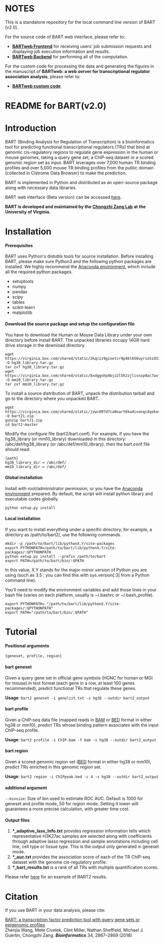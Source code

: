 

NOTES
===========

This is a standalone repository for the local command line version of BART (v2.0). 

For the source code of BART web interface, please refer to:
- <a href="https://github.com/zanglab/BARTweb_frontend">**BARTweb Frontend**</a> for receiving users’ job submission requests and displaying job execution information and results. 
- <a href="https://github.com/zanglab/BARTweb_backend">**BARTweb Backend**</a> for performing all of the computation.

For the custom code for processing the data and generating the figures in the manuscript of **BARTweb: a web server for transcriptional regulator association analysis**, please refer to:
- <a href="https://github.com/zanglab/BARTweb_custom_code">**BARTweb custom code**</a>




README for BART(v2.0)
===========


Introduction
============

BART (Binding Analysis for Regulation of Transcription) is a bioinformatics tool for predicting functional transcriptional regulators (TRs) that bind at genomic cis-regulatory regions to regulate gene expression in the human or mouse genomes, taking a query gene set, a ChIP-seq dataset or a scored genomic region set as input. BART leverages over 7,000 human TR binding profiles and over 5,000 mouse TR binding profiles from the public domain (collected in Cistrome Data Browser) to make the prediction.

BART is implemented in Python and distributed as an open-source package along with necessary data libraries.

BART web interface (Beta version) can be accessed <a href="http://bartweb.org/">here</a>.

**BART is developed and maintained by the <a href="https://faculty.virginia.edu/zanglab/">Chongzhi Zang Lab</a> at the University of Virginia.**



# Installation
#### Prerequisites

BART uses Python's distutils tools for source installation. Before installing BART, please make sure Python3 and the following python packages are installed. We highly recommend the <a href="https://docs.anaconda.com/anaconda/install/">Anaconda environment</a>, which include all the required python packages.

- setuptools
- numpy
- pandas
- scipy
- tables
- scikit-learn
- matplotlib

#### Download the source package and setup the configuration file

You have to download the Human or Mouse Data Library under your own directory before install BART. The unpacked libraries occupy 14GB hard drive storage in the download directory. 

```shell
wget https://virginia.box.com/shared/static/2kqczz9gixetcr9p4bl650uyrio5zd33.gz -O hg38_library.tar.gz
tar zxf hg38_library.tar.gz 
wget https://virginia.box.com/shared/static/bxdggnhp4bjz2l5h2zjlisnzp0ac7axf.gz -O mm10_library.tar.gz
tar zxf mm10_library.tar.gz
```

To install a source distribution of BART, unpack the distribution tarball and go to the directory where you unpacked BART.

```shell
wget https://virginia.box.com/shared/static/jvwc097d7ca0oart6ka4ivonqi4qxkox.zip -O bart21.zip
gunzip bart21.zip
cd bart2-master
```

Modify the configure file (bart2/bart.conf). For example, if you have the hg38_library (or mm10_library) downloaded in this directory: /abc/def/hg38_library (or /abc/def/mm10_library), then the bart.conf file should read:

```shell
[path]
hg38_library_dir = /abc/def/
mm10_library_dir = /abc/def/
```

#### Global installation 
Install with root/administrator permission, or you have the <a href="https://docs.anaconda.com/anaconda/install/">Anaconda environment</a> prepared. By default, the script will install python library and executable codes globally.

```shell
python setup.py install
```

#### Local installation 
If you want to install everything under a specific directory, for example, a directory as /path/to/bart2/, use the following commands.

```shell
mkdir -p /path/to/bart/lib/pythonX.Y/site-packages 
export PYTHONPATH=/path/to/bart/lib/pythonX.Y/site-packages/:$PYTHONPATH 
python setup.py install --prefix /path/to/bart 
export PATH=/path/to/bart/bin/:$PATH
```

In this value, X.Y stands for the major–minor version of Python you are using (such as 3.5 ; you can find this with sys.version[:3] from a Python command line).

You’ll need to modify the environment variables and add those lines in your bash file (varies on each platform, usually is ~/.bashrc or ~/.bash_profile).

```shell
export PYTHONPATH= "/path/to/bart/lib/pythonX.Y/site-packages/:$PYTHONPATH"
export PATH="/path/to/bart/bin/:$PATH"
```

# Tutorial
#### Positional arguments 
`{geneset, profile, region}`

#### bart geneset

Given a query gene set in official gene symbols (HGNC for human or MGI for mouse) in text format (each gene in a row, at least 100 genes recommended), predict functional TRs that regulate these genes.

**Usage**:	`bart2 geneset -i genelist.txt -s hg38 --outdir bart2_output`


#### bart profile

Given a ChIP-seq data file (mapped reads in 
<a href="http://samtools.github.io/hts-specs/SAMv1.pdf" target="_blank">BAM</a> 
or 
<a href="https://genome.ucsc.edu/FAQ/FAQformat#format1" target="_blank">BED</a> 
format in either hg38 or mm10), predict TRs whose binding pattern associates with the input ChIP-seq profile.

**Usage**: 	`bart2 profile -i ChIP.bam -f bam -s hg38 --outdir bart2_output`


#### bart region

Given a scored genomic region set (<a href="https://genome.ucsc.edu/FAQ/FAQformat#format1" target="_blank">BED</a> format
in either hg38 or mm10), predict TRs enriched in this genomic region set.

**Usage**: 	`bart2 region -i ChIPpeak.bed -c 4 -s hg38 --outdir bart2_output`

#### additional argument

`--binsize`:	Size of bin used to estimate ROC AUC. Default is 1000 for geneset and profile mode, 50 for region mode. Setting it lower will guarantees a more precise calculation, with greater time cost.

#### Output files

1. **\*_adaptive_lass_Info.txt** 
    provides regression information tells which representative H3K27ac samples are selected along with coefficients through adaptive lasso regression and sample annotations including cell line, cell type or tissue type. 
    This is the output only generated in geneset mode.
3. **\*_auc.txt** 
provides the association score of each of the TR ChIP-seq dataset with the genome cis-regulatory profile.
4. **\*_bart_results.txt** 
is a rank of all TRs with multiple quantification scores.  

Please refer 
<a href="http://bartweb.org/result?user_key=sample_15881335954485407" target="_blank">here</a>
for an example of BART2 results.


# Citation

If you use BART in your data analysis, please cite: 

<a href="https://academic.oup.com/bioinformatics/advance-article-abstract/doi/10.1093/bioinformatics/bty194/4956015" target="_blank">BART: a transcription factor prediction tool with query gene sets or epigenomic profiles</a> <br>
Zhenjia Wang, Mete Civelek, Clint Miller, Nathan Sheffield, Michael J. Guertin, Chongzhi Zang. <i><b>Bioinformatics</b></i> 34, 2867–2869 (2018)


<!---
If you use "geneset" mode, please also cite:
<a href="http://genome.cshlp.org/content/26/10/1417" target="_blank">Modeling cis-regulation with a compendium of genome-wide histone H3K27ac profiles</a> <br>
Su Wang, Chongzhi Zang, Tengfei Xiao, Jingyu Fan, Shenglin Mei, Qian Qin, Qiu Wu, Xujuan Li, Kexin Xu, Housheng Hansen He, Myles Brown, Clifford A. Meyer, X. Shirley Liu. <i><b>Genome Research</b></i> 26, 1417–1429 (2016)
-->

